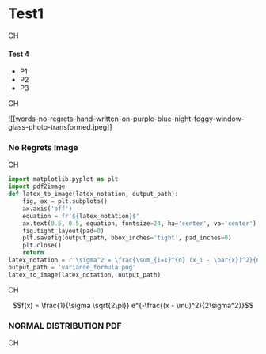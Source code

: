 # Test1

CH
#### Test 4
- P1
- P2
- P3

CH

![[words-no-regrets-hand-written-on-purple-blue-night-foggy-window-glass-photo-transformed.jpeg]]
### No Regrets Image

CH

```python
import matplotlib.pyplot as plt
import pdf2image
def latex_to_image(latex_notation, output_path):
    fig, ax = plt.subplots()
    ax.axis('off')
    equation = fr'${latex_notation}$'
    ax.text(0.5, 0.5, equation, fontsize=24, ha='center', va='center')
    fig.tight_layout(pad=0)
    plt.savefig(output_path, bbox_inches='tight', pad_inches=0)
    plt.close()
    return
latex_notation = r'\sigma^2 = \frac{\sum_{i=1}^{n} (x_i - \bar{x})^2}{n}'
output_path = 'variance_formula.png'
latex_to_image(latex_notation, output_path)
```

CH

$$f(x) = \frac{1}{\sigma \sqrt{2\pi}} e^{-\frac{(x - \mu)^2}{2\sigma^2}}$$
### NORMAL DISTRIBUTION PDF
CH


